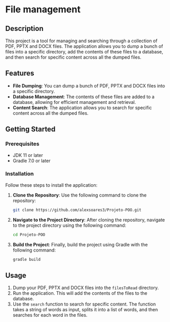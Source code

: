 # File management

## Description

This project is a tool for managing and searching through a collection of PDF, PPTX and DOCX files. 
The application allows you to dump a bunch of files into a specific directory, add the contents of these files to a database, and then search for specific content across all the dumped files.

## Features

- **File Dumping**: You can dump a bunch of PDF, PPTX and DOCX files into a specific directory.
- **Database Management**: The contents of these files are added to a database, allowing for efficient management and retrieval.
- **Content Search**: The application allows you to search for specific content across all the dumped files.

## Getting Started

### Prerequisites

- JDK 11 or later
- Gradle 7.0 or later

### Installation

Follow these steps to install the application:

1. **Clone the Repository**: Use the following command to clone the repository:
    ```bash
    git clone https://github.com/alexsoares3/Projeto-POO.git
    ```

2. **Navigate to the Project Directory**: After cloning the repository, navigate to the project directory using the following command:
    ```bash
    cd Projeto-POO
    ```

3. **Build the Project**: Finally, build the project using Gradle with the following command:
    ```bash
    gradle build
    ```


## Usage

1. Dump your PDF, PPTX and DOCX files into the `filesToRead` directory.
2. Run the application. This will add the contents of the files to the database.
3. Use the `search` function to search for specific content. The function takes a string of words as input, splits it into a list of words, and then searches for each word in the files.

